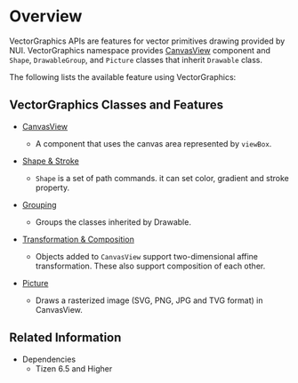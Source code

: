 # Overview

VectorGraphics APIs are features for vector primitives drawing provided by NUI.
VectorGraphics namespace provides [CanvasView](./CanvasView.md) component and `Shape`, `DrawableGroup`, and `Picture` classes that inherit `Drawable` class.


The following lists the available feature using VectorGraphics:


## VectorGraphics Classes and Features

- [CanvasView](./CanvasView.md)
  - A component that uses the canvas area represented by `viewBox`.


- [Shape & Stroke](./ShapeAndStroke.md)
  - `Shape` is a set of path commands. it can set color, gradient and stroke property.


- [Grouping](./Grouping.md)
  - Groups the classes inherited by Drawable.


- [Transformation & Composition](./TransformationAndComposition.md)
  - Objects added to `CanvasView` support two-dimensional affine transformation. These also support composition of each other.


- [Picture](./Picture.md)
  - Draws a rasterized image (SVG, PNG, JPG and TVG format) in CanvasView.


## Related Information
- Dependencies
  -   Tizen 6.5 and Higher

